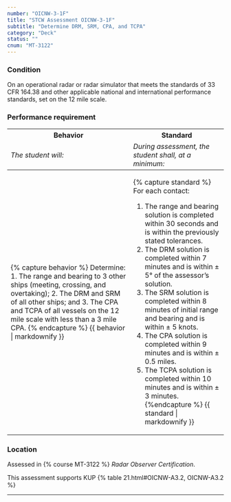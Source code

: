 ```yaml
---
number: "OICNW-3-1F"
title: "STCW Assessment OICNW-3-1F"
subtitle: "Determine DRM, SRM, CPA, and TCPA"
category: "Deck"
status: ""
cnum: "MT-3122"
---
```

### Condition

On an operational radar or radar simulator that meets the standards of 33 CFR 164.38 and other applicable national and international performance standards, set on the 12 mile scale.

### Performance requirement 

<table width='100%' class='Guidelines'>
 <thead>
 <tr>
     <th class='thirty'>Behavior</th>
     <th class='seventy'>Standard</th>
 </tr>
 <tr>
     <td><em>The student will:</em></td>
     <td><em>During assessment, the student shall, at a minimum:</em></td>
 </tr>
 </thead>
 <tbody>
 

<tr><td>

{% capture behavior %}
Determine: 1. The range and bearing to 3 other ships (meeting, crossing, and overtaking);
2. The DRM and SRM of all other ships; and
3. The CPA and TCPA of all vessels on the 12 mile scale with less than a 3 mile CPA.
{% endcapture %}
{{ behavior | markdownify }}

</td><td>

{% capture standard %}
For each contact: 

1. The range and bearing solution is completed within 30 seconds and is within the previously stated tolerances.
2. The DRM solution is completed within 7 minutes and is within ± 5° of the assessor’s solution.
3. The SRM solution is completed within 8 minutes of initial range and bearing and is within ± 5 knots.
4. The CPA solution is completed within 9 minutes and is within ± 0.5 miles.
5. The TCPA solution is completed within 10 minutes and is within ± 3 minutes.
{%endcapture %}
{{ standard | markdownify }}

</td></tr>



 </tbody>
 </table>

### Location

Assessed in  {% course  MT-3122 %}  *Radar Observer Certification*.

This assessment supports KUP {% table 21.html#OICNW-A3.2, OICNW-A3.2 %}

***

